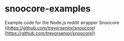 # snoocore-examples

Example code for the Node.js reddit wrapper Snoocore ((https://github.com/trevorsenior/snoocore)[https://github.com/trevorsenior/snoocore])
